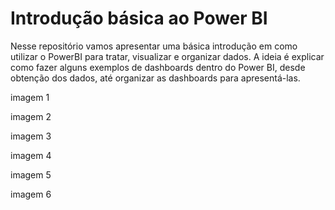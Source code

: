 # Introdução básica ao Power BI

Nesse repositório vamos apresentar uma básica introdução em como utilizar o PowerBI para tratar, visualizar e organizar dados. A ideia é explicar como fazer alguns exemplos de dashboards dentro do Power BI, desde obtenção dos dados, até organizar as dashboards para apresentá-las.


imagem 1

imagem 2

imagem 3

imagem 4

imagem 5

imagem 6
